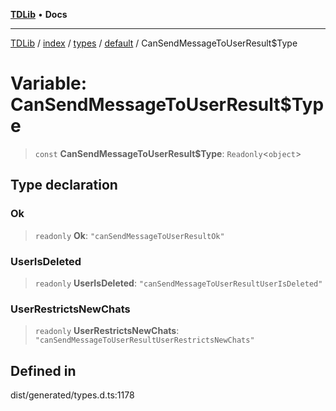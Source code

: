 [**TDLib**](../../../../../../README.md) • **Docs**

***

[TDLib](../../../../../../modules.md) / [index](../../../../../README.md) / [types](../../../README.md) / [default](../README.md) / CanSendMessageToUserResult$Type

# Variable: CanSendMessageToUserResult$Type

> `const` **CanSendMessageToUserResult$Type**: `Readonly`\<`object`\>

## Type declaration

### Ok

> `readonly` **Ok**: `"canSendMessageToUserResultOk"`

### UserIsDeleted

> `readonly` **UserIsDeleted**: `"canSendMessageToUserResultUserIsDeleted"`

### UserRestrictsNewChats

> `readonly` **UserRestrictsNewChats**: `"canSendMessageToUserResultUserRestrictsNewChats"`

## Defined in

dist/generated/types.d.ts:1178
